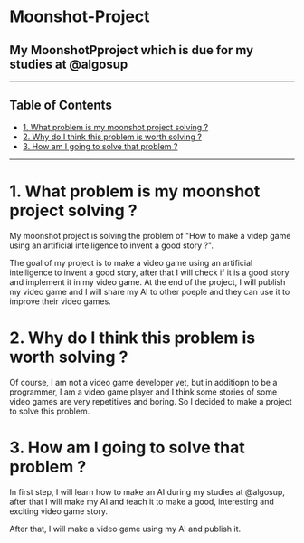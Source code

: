 # Moonshot-Project
##  My MoonshotPproject which is due for my studies at @algosup

---
## Table of Contents

- [1. What problem is my moonshot project solving ?](#1-What-problem-is-my-moonshot-project-solving-?)
- [2. Why do I think this problem is worth solving ?](#2-Why-do-i-think-this-problem-is-worth-solving-?)
- [3. How am I going to solve that problem ?](#3-How-am-i-going-to-solve-that-problem-?)
---

# 1. What problem is my moonshot project solving ?

My moonshot project is solving the problem of "How to make a videp game using an artificial intelligence to invent a good story ?".

The goal of my project is to make a video game using an artificial intelligence to invent a good story, after that I will check if it is a good story and implement it in my video game.
At the end of the project, I will publish my video game and I will share my AI to other poeple and they can use it to improve their video games.

# 2. Why do I think this problem is worth solving ?

Of course, I am not a video game developer yet, but in additiopn to be a programmer, I am a video game player and I think some stories of some video games are very repetitives and boring. So I decided to make a project to solve this problem.

# 3. How am I going to solve that problem ?

In first step, I will learn how to make an AI during my studies at @algosup, after that I will make my AI and teach it to make a good, interesting and exciting video game story.

After that, I will make a video game using my AI and publish it.
